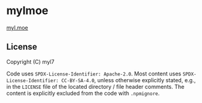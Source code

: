 # mylmoe

[myl.moe](https://myl.moe "myl7's blog")

## License

Copyright (C) myl7

Code uses `SPDX-License-Identifier: Apache-2.0`.
Most content uses `SPDX-License-Identifier: CC-BY-SA-4.0`, unless otherwise explicitly stated, e.g., in the `LICENSE` file of the located directory / file header comments.
The content is explicitly excluded from the code with `.npmignore`.
